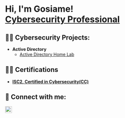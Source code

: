 <h1>Hi, I'm Gosiame! <br/> <a href="https://www.linkedin.com/in/gosiame-tlhapi/">Cybersecurity Professional</a>



<h2>👨‍💻 Cybersecurity Projects:</h2>

- <b> Active Directory </b>
  - [Active Directory Home Lab](https:// )

<h2>👨‍💻 Certifications</h2>

- <b>[ISC2, Certified in Cybersecurity(CC)](https://www.credly.com/badges/f5fc474a-aa82-4d6f-93ce-c00d9ece264d/public_url)</b>
  
<h2> 🤳 Connect with me:</h2>

[<img align="left" alt="JoshMadakor | LinkedIn" width="22px" src="https://cdn.jsdelivr.net/npm/simple-icons@v3/icons/linkedin.svg" />][linkedin]


[linkedin]: https://linkedin.com/in/gosiame-tlhapi

<!--
**joshmadakor1/joshmadakor1** is a ✨ _special_ ✨ repository because its `README.md` (this file) appears on your GitHub profile.

Here are some ideas to get you started:

- 🔭 I’m currently working on ...
- 🌱 I’m currently learning ...
- 👯 I’m looking to collaborate on ...
- 🤔 I’m looking for help with ...
- 💬 Ask me about ...
- 📫 How to reach me: ...
- 😄 Pronouns: ...
- ⚡ Fun fact: ...
-->
